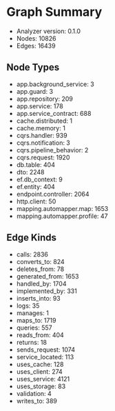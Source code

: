 # Graph Summary

- Analyzer version: 0.1.0
- Nodes: 10826
- Edges: 16439

## Node Types
- app.background_service: 3
- app.guard: 3
- app.repository: 209
- app.service: 178
- app.service_contract: 688
- cache.distributed: 1
- cache.memory: 1
- cqrs.handler: 939
- cqrs.notification: 3
- cqrs.pipeline_behavior: 2
- cqrs.request: 1920
- db.table: 404
- dto: 2248
- ef.db_context: 9
- ef.entity: 404
- endpoint.controller: 2064
- http.client: 50
- mapping.automapper.map: 1653
- mapping.automapper.profile: 47

## Edge Kinds
- calls: 2836
- converts_to: 824
- deletes_from: 78
- generated_from: 1653
- handled_by: 1704
- implemented_by: 331
- inserts_into: 93
- logs: 35
- manages: 1
- maps_to: 1719
- queries: 557
- reads_from: 404
- returns: 18
- sends_request: 1074
- service_located: 113
- uses_cache: 128
- uses_client: 274
- uses_service: 4121
- uses_storage: 83
- validation: 4
- writes_to: 389
